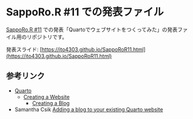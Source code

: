 # SappoRo.R #11 での発表ファイル

[SappoRo.R #11](https://connpass.com/event/307297/) での発表「Quartoでウェブサイトをつくってみた」の発表ファイル用のリポジトリです。

発表スライド: [https://ito4303.github.io/SappoRoR11.html](https://ito4303.github.io/SappoRoR11.html)

## 参考リンク

-   [Quarto](https://quarto.org/)
    -   [Creating a Website](https://quarto.org/docs/websites/)
        -   [Creating a Blog](https://quarto.org/docs/websites/website-blog.html)
-   Samantha Csik [Adding a blog to your existing Quarto website](https://samanthacsik.github.io/posts/2022-10-24-quarto-blogs/)
